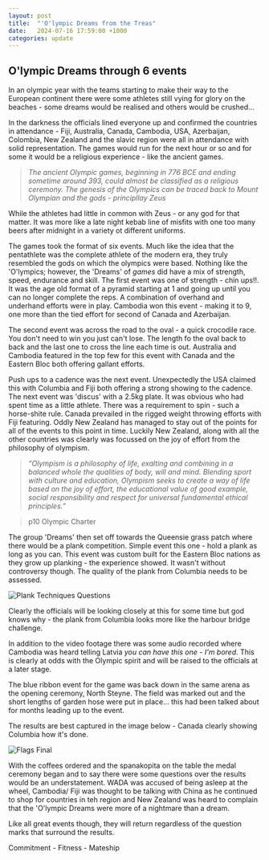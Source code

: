 ```yaml
---
layout: post
title:  "'O'lympic Dreams from the Treas"
date:   2024-07-16 17:59:00 +1000
categories: update
---
```


## O'lympic Dreams through 6 events 

In an olympic year with the teams starting to make their way to the European continent there were some athletes still vying for glory on the beaches - some dreams would be realised and others would be crushed... 

In the darkness the officials lined everyone up and confirmed the countries in attendance - Fiji, Australia, Canada, Cambodia, USA, Azerbaijan, Colombia, New Zealand and the slavic region were all in attendance with solid representation. The games would run for the next hour or so and for some it would be a religious experience - like the ancient games.

>*The ancient Olympic games, beginning in 776 BCE and ending sometime around 393, could almost be classified as a religious ceremony. The genesis of the Olympics can be traced back to Mount Olympian and the gods - principllay Zeus*

While the athletes had little in common with Zeus - or any god for that matter. It was more like a late night kebab line of misfits with one too many beers after midnight in a variety ot different uniforms. 

The games took the format of six events. Much like the idea that the pentathlete was the complete athlete of the modern era, they truly resembled the gods on which the olympics were based. Nothing like the 'O'lympics; however, the 'Dreams' of *games* did have a mix of strength, speed, endurance and skill. The first event was one of strength - chin ups!!. It was the age old format of a pyramid starting at 1 and going up until you can no longer complete the reps. A combination of overhand and underhand efforts were in play. Cambodia won this event - making it to 9, one more than the tied effort for second of Canada and Azerbaijan. 

The second event was across the road to the oval - a quick crocodile race. You don't need to win you just can't lose. The length fo the oval back to back and the last one to cross the line each time is out. Australia and Cambodia featured in the top few for this event with Canada and the Eastern Bloc both offering gallant efforts. 

Push ups to a cadence was the next event. Unexpectedly the USA claimed this with Columbia and Fiji both offering a strong showing to the cadence. The next event was 'discus' with a 2.5kg plate. It was obvious who had spent time as a little athlete. There was a requirement to spin - such a horse-shite rule. Canada prevailed in the rigged weight throwing efforts with Fiji featuring. Oddly New Zealand has managed to stay out of the points for all of the events to this point in time. Luckily New Zealand, along with all the other countries was clearly was focussed on the joy of effort from the philosophy of olympism.

>*“Olympism is a philosophy of life, exalting and combining in a balanced whole the qualities of body, will and mind. Blending sport with culture and education, Olympism seeks to create a way of life based on the joy of effort, the educational value of good example, social responsibility and respect for universal fundamental ethical principles.”* 

> p10 Olympic Charter 

The group 'Dreams' then set off towards the Queensie grass patch where there would be a plank competition. Simple event this one - hold a plank as long as you can. This event was custom built for the Eastern Bloc nations as they grow up planking - the experience showed. It wasn't without controversy though. The quality of the plank from Columbia needs to be assessed.

![Plank Techniques Questions]({{site.baseurl}}/assets/plank.gif)

Clearly the officials will be looking closely at this for some time but god knows why - the plank from Columbia looks more like the harbour bridge challenge.

In addition to the video footage there was some audio recorded where Cambodia was heard telling Latvia *you can have this one - I'm bored*. This is clearly at odds with the Olympic spirit and will be raised to the officials at a later stage. 

The blue ribbon event for the game was back down in the same arena as the opening ceremony, North Steyne. The field was marked out and the short lengths of garden hose were put in place... this had been talked about for months leading up to the event. 

The results are best captured in the image below - Canada clearly showing Columbia how it's done. 

![Flags Final]({{site.baseurl}}/assets/flags-gif.gif)

With the coffees ordered and the spanakopita on the table the medal ceremony began and to say there were some questions over the results would be an understatement. WADA was accused of being asleep at the wheel, Cambodia/ Fiji was thought to be talking with China as he continued to shop for countries in teh region and New Zealand was heard to complain that the 'O'lympic Dreams were more of a nightmare than a dream. 

Like all great events though, they will return regardless of the question marks that surround the results. 

Commitment - Fitness - Mateship








